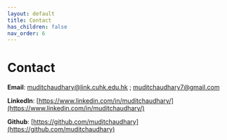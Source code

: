 ```yaml
---
layout: default
title: Contact
has_children: false
nav_order: 6
---
```

# Contact

__Email__: muditchaudhary@link.cuhk.edu.hk ; muditchaudhary7@gmail.com

__LinkedIn__: [https://www.linkedin.com/in/muditchaudhary/](https://www.linkedin.com/in/muditchaudhary/)  

__Github__: [https://github.com/muditchaudhary](https://github.com/muditchaudhary)  


